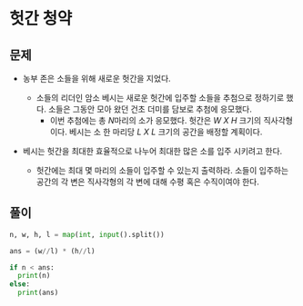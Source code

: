 # 헛간 청약

## 문제

- 농부 존은 소들을 위해 새로운 헛간을 지었다. 
  - 소들의 리더인 암소 베시는 새로운 헛간에 입주할 소들을 추첨으로 정하기로 했다. 소들은 그동안 모아 왔던 건초 더미를 담보로 추첨에 응모했다.
    - 이번 추첨에는 총 *N*마리의 소가 응모했다. 헛간은 *W X H* 크기의 직사각형이다. 베시는 소 한 마리당 *L X L* 크기의 공간을 배정할 계획이다.

- 베시는 헛간을 최대한 효율적으로 나누어 최대한 많은 소를 입주 시키려고 한다. 
  - 헛간에는 최대 몇 마리의 소들이 입주할 수 있는지 출력하라. 소들이 입주하는 공간의 각 변은 직사각형의 각 변에 대해 수평 혹은 수직이여야 한다.

## 풀이

``` Python
n, w, h, l = map(int, input().split())

ans = (w//l) * (h//l)

if n < ans:
  print(n)
else:
  print(ans)
```
